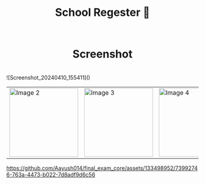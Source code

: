<h1 align="center"> School Regester 📱 </h1>
<br/>
<h1 align="center"> Screenshot </h1>
<br/>
<table align="center">
  <tr>
    <td><img src="https://github.com/Aayush014/final_exam_core/assets/133498952/9e6aef4d-af68-401f-a57c-28e463eda177" alt="Image 2" width="180" height="auto"></td>
    <td><img src="https://github.com/Aayush014/final_exam_core/assets/133498952/19b89766-9c8d-4c86-9f01-22736abf1db8" alt="Image 3" width="180" height="auto"></td>
    <td><img src="https://github.com/Aayush014/final_exam_core/assets/133498952/30c70535-43d9-40d7-b72e-1fd90e6ff855" alt="Image 4" width="180" height="auto"></td>![Screenshot_20240410_155411]()
  </tr>
  </table>

https://github.com/Aayush014/final_exam_core/assets/133498952/73992746-763a-4473-b022-7d8adf9d6c56

